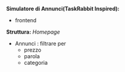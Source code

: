 **Simulatore di Annunci(TaskRabbit Inspired):**

- frontend

**Struttura:**
*Homepage*

- Annunci : filtrare per
    - prezzo
    - parola
    - categoria    
